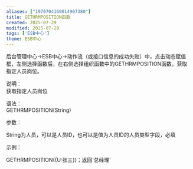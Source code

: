 ```yaml
---
aliases: ["1970704160014907380"]
title: GETHRMPOSITION函数
created: 2025-07-29
modified: 2025-07-29
tags: ['ESB中心']
theme: ESB中心
---
```


后台管理中心->ESB中心->动作流（或接口信息的成功失败）中，点击动态赋值框，左侧选择函数后，在右侧选择组织函数中的GETHRMPOSITION函数，获取指定人员岗位。

说明：  
获取指定人员岗位

语法：  
GETHRMPOSITION(String)

参数：

String为人员，可以是人员ID，也可以是值为人员ID的人员类型字段，必填

示例：

GETHRMPOSITION({U:张三})；返回'总经理'